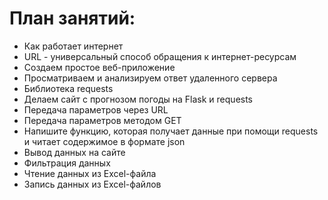 # План занятий:

- Как работает интернет
- URL - универсальный способ обращения к интернет-ресурсам
- Создаем простое веб-приложение
- Просматриваем и анализируем ответ удаленного сервера
- Библиотека requests
- Делаем сайт с прогнозом погоды на Flask и requests
- Передача параметров через URL
- Передача параметров методом GET
- Напишите функцию, которая получает данные при помощи requests и читает содержимое в формате json
- Вывод данных на сайте
- Фильтрация данных
- Чтение данных из Excel-файла
- Запись данных из Excel-файлов
